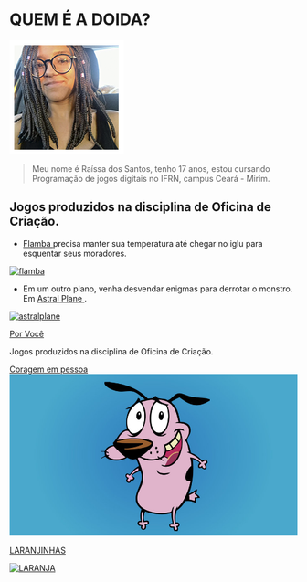 # QUEM É A DOIDA?

   ![imagem2](perfil.png)

> Meu nome é Raíssa dos Santos, tenho 17 anos, estou cursando Programação de jogos digitais no IFRN, campus Ceará - Mirim. 

## Jogos produzidos na disciplina de Oficina de Criação.

  - <a href="http://raixasantos.github.io/Flamba/" target="_blank"> Flamba </a> precisa manter sua temperatura até chegar no iglu para esquentar seus moradores.

<a href="https://raixasantos.github.io/flamba.png" target="_blank"> ![flamba](https://raixasantos.github.io/flamba.png) </a>

  - Em um outro plano, venha desvendar enigmas para derrotar o monstro. Em <a href="http://raixasantos.github.io/AstralPlane/" target="_blank"> Astral Plane </a>.

<a href="https://raixasantos.github.io/astralplane.png" target="_blank"> ![astralplane](https://raixasantos.github.io/astralplane.png) </a>

<a href="http://raixasantos.github.io/ForU/" target="_blank"> Por Você </a>






<dt>Jogos produzidos na disciplina de Oficina de Criação.</dt>
  




<a href="http://coragem.com.br" target="_blank"> Coragem em pessoa ![imagem1](coragem.jpg) </a>

<a href="https://www.estudopratico.com.br/wp-content/uploads/2017/11/laranja-caixa-cor-alaranjado.jpg" target="_blank"> [LARANJINHAS](https://www.estudopratico.com.br/wp-content/uploads/2017/11/laranja-caixa-cor-alaranjado.jpg) </a>

<a href="https://www.estudopratico.com.br/wp-content/uploads/2017/11/laranja-caixa-cor-alaranjado.jpg" target="_blank"> ![LARANJA](https://www.estudopratico.com.br/wp-content/uploads/2017/11/laranja-caixa-cor-alaranjado.jpg) </a>
